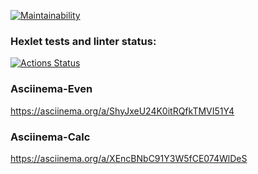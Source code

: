 [![Maintainability](https://api.codeclimate.com/v1/badges/3773d7db9b07d158dcab/maintainability)](https://codeclimate.com/github/cm-ryffel/php-project-45/maintainability)



### Hexlet tests and linter status:
[![Actions Status](https://github.com/cm-ryffel/php-project-45/actions/workflows/hexlet-check.yml/badge.svg)](https://github.com/cm-ryffel/php-project-45/actions)

### Asciinema-Even
https://asciinema.org/a/ShyJxeU24K0itRQfkTMVI51Y4

### Asciinema-Calc
https://asciinema.org/a/XEncBNbC91Y3W5fCE074WlDeS